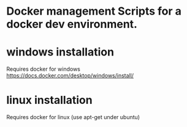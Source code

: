 # Docker management Scripts for a docker dev environment.


# windows installation
Requires docker for windows https://docs.docker.com/desktop/windows/install/


# linux installation 
Requires docker for linux (use apt-get under ubuntu)

